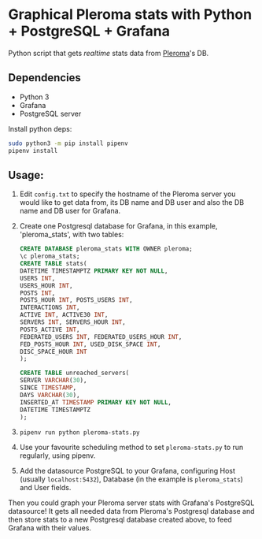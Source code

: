 # Graphical Pleroma stats with Python + PostgreSQL + Grafana

Python script that gets *realtime* stats data from [Pleroma](https://pleroma.social)'s DB.

## Dependencies

-   Python 3
-   Grafana
-   PostgreSQL server 

Install python deps:

```bash
sudo python3 -m pip install pipenv
pipenv install
```

## Usage:

1. Edit `config.txt` to specify the hostname of the Pleroma server you would like to get data from, its DB 
   name and DB user and also the DB name and DB user for Grafana.

2. Create one Postgresql database for Grafana, in this example, 'pleroma_stats', with two tables:

    ```sql
    CREATE DATABASE pleroma_stats WITH OWNER pleroma;
    \c pleroma_stats;
    CREATE TABLE stats(
    DATETIME TIMESTAMPTZ PRIMARY KEY NOT NULL,
    USERS INT,
    USERS_HOUR INT,
    POSTS INT,
    POSTS_HOUR INT, POSTS_USERS INT,
    INTERACTIONS INT,
    ACTIVE INT, ACTIVE30 INT,
    SERVERS INT, SERVERS_HOUR INT,
    POSTS_ACTIVE INT,
    FEDERATED_USERS INT, FEDERATED_USERS_HOUR INT,
    FED_POSTS_HOUR INT, USED_DISK_SPACE INT,
    DISC_SPACE_HOUR INT
    );
    
    CREATE TABLE unreached_servers(
    SERVER VARCHAR(30),
    SINCE TIMESTAMP,
    DAYS VARCHAR(30),
    INSERTED_AT TIMESTAMP PRIMARY KEY NOT NULL,
    DATETIME TIMESTAMPTZ
    );
    ```

3. `pipenv run python pleroma-stats.py`
4. Use your favourite scheduling method to set `pleroma-stats.py` to run regularly, using pipenv.
5. Add the datasource PostgreSQL to your Grafana, configuring Host (usually `localhost:5432`), Database (in the example is `pleroma_stats`) and User fields. 

Then you could graph your Pleroma server stats with Grafana's PostgreSQL datasource!
It gets all needed data from Pleroma's Postgresql database and then store stats to a new Postgresql database created above, to feed Grafana with their values.

